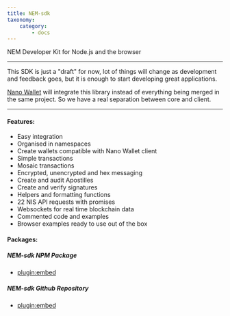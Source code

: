 ```yaml
---
title: NEM-sdk
taxonomy:
    category:
        - docs
---
```


NEM Developer Kit for Node.js and the browser

---

This SDK is just a "draft" for now, lot of things will change as development and feedback goes, but it is enough to start developing great applications.

[Nano Wallet](https://github.com/NemProject/NanoWallet) will integrate this library instead of everything being merged in the same project. So we have a real separation between core and client.

---

#### Features:
- Easy integration
- Organised in namespaces
- Create wallets compatible with Nano Wallet client
- Simple transactions
- Mosaic transactions
- Encrypted, unencrypted and hex messaging
- Create and audit Apostilles
- Create and verify signatures
- Helpers and formatting functions
- 22 NIS API requests with promises
- Websockets for real time blockchain data
- Commented code and examples
- Browser examples ready to use out of the box

#### Packages:

##### NEM-sdk NPM Package
* [plugin:embed](https://www.npmjs.com/package/nem-sdk)
##### NEM-sdk Github Repository
* [plugin:embed](https://github.com/QuantumMechanics/NEM-sdk)